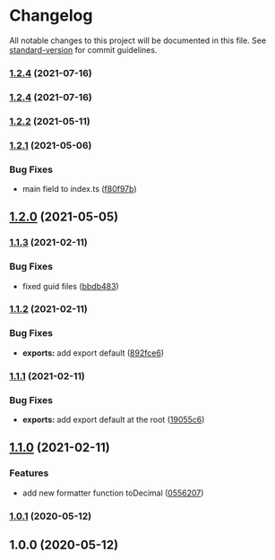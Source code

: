 # Changelog

All notable changes to this project will be documented in this file. See [standard-version](https://github.com/conventional-changelog/standard-version) for commit guidelines.

### [1.2.4](https://github.com/zettabrasil/utils-js/compare/v1.2.2...v1.2.4) (2021-07-16)

### [1.2.4](https://github.com/zettabrasil/utils-js/compare/v1.2.2...v1.2.4) (2021-07-16)

### [1.2.2](https://github.com/zettabrasil/utils-js/compare/v1.2.1...v1.2.2) (2021-05-11)

### [1.2.1](https://github.com/zettabrasil/utils-js/compare/v1.2.0...v1.2.1) (2021-05-06)


### Bug Fixes

* main field to index.ts ([f80f97b](https://github.com/zettabrasil/utils-js/commit/f80f97ba88e562374b8ef82cfbebe810836b4be7))

## [1.2.0](https://github.com/zettabrasil/utils-js/compare/v1.1.3...v1.2.0) (2021-05-05)

### [1.1.3](https://github.com/zettabrasil/utils-js/compare/v1.1.2...v1.1.3) (2021-02-11)


### Bug Fixes

* fixed guid files ([bbdb483](https://github.com/zettabrasil/utils-js/commit/bbdb4832d576e89662f28c81d6527245867a4424))

### [1.1.2](https://github.com/zettabrasil/utils-js/compare/v1.1.1...v1.1.2) (2021-02-11)


### Bug Fixes

* **exports:** add export default ([892fce6](https://github.com/zettabrasil/utils-js/commit/892fce6b1db6d30e2d611e0bd79ed2e328cfa324))

### [1.1.1](https://github.com/zettabrasil/utils-js/compare/v1.1.0...v1.1.1) (2021-02-11)


### Bug Fixes

* **exports:** add export default at the root ([19055c6](https://github.com/zettabrasil/utils-js/commit/19055c60a351b568c6c65a684c7e235231609c68))

## [1.1.0](https://github.com/zettabrasil/utils-js/compare/v1.0.1...v1.1.0) (2021-02-11)


### Features

* add new formatter function toDecimal ([0556207](https://github.com/zettabrasil/utils-js/commit/0556207b3a1993c33d722f61323548697c3862db))

### [1.0.1](https://github.com/zettabrasil/utils-js/compare/v1.0.0...v1.0.1) (2020-05-12)

## 1.0.0 (2020-05-12)
